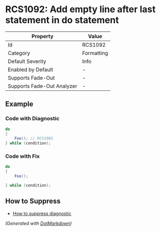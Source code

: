# RCS1092: Add empty line after last statement in do statement

| Property                    | Value      |
| --------------------------- | ---------- |
| Id                          | RCS1092    |
| Category                    | Formatting |
| Default Severity            | Info       |
| Enabled by Default          | \-         |
| Supports Fade\-Out          | \-         |
| Supports Fade\-Out Analyzer | \-         |

## Example

### Code with Diagnostic

```csharp
do
{
    Foo(); // RCS1092
} while (condition);
```

### Code with Fix

```csharp
do
{
    Foo();

} while (condition);
```

## How to Suppress

* [How to suppress diagnostic](../HowToConfigureAnalyzers#HowToSupressDiagnostic.md)

*\(Generated with [DotMarkdown](http://github.com/JosefPihrt/DotMarkdown)\)*